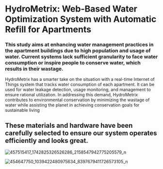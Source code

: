 # HydroMetrix: Web-Based Water Optimization System with Automatic Refill for Apartments

### This study aims at enhancing water management practices in the apartment buildings due to high population and usage of water. Current systems lack sufficient granularity to face water consumption or inspire people to conserve water, which results in their wastage.
HydroMetrix has a smarter take on the situation with a real-time Internet of Things system that tracks water consumption of each apartment. It can be used for water leakage detection, usage monitoring, and management to ensure rational utilization. In addressing this demand, HydroMetrix contributes to environmental conservation by minimizing the wastage of water while assisting the planet in achieving conservation goals for sustainable living

## These materials and hardware have been carefully selected to ensure our system operates efficiently and looks great.

![457515417_1742825326526286_2158547942775205579_n](https://github.com/user-attachments/assets/6c484e2e-3def-45d6-b9cc-2da73c5ab4a9)

![454647750_1039422480975634_8397679411726573105_n](https://github.com/user-attachments/assets/cb12e9ab-b22c-430b-99bc-3dc369541861)
